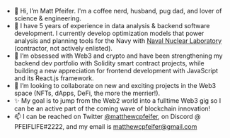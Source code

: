 - 👋 Hi, I’m Matt Pfeifer. I'm a coffee nerd, husband, pug dad, and lover of science & engineering.
- 👀 I have 5 years of experience in data analysis & backend software development. I currently develop optimization models that power
analysis and planning tools for the Navy with <a href="https://navalnuclearlab.energy.gov/">Naval Nuclear Laboratory</a> (contractor, not actively enlisted).
- 🌱 I’m obsessed with Web3 and crypto and have been strengthening my backend dev portfolio with Solidity smart contract projects, 
while building a new appreciation for frontend development with JavaScript and its React.js framework.
- 🤝 I’m looking to collaborate on new and exciting projects in the Web3 space (NFTs, dApps, DeFi, the more the merrier!).
- ✨ My goal is to jump from the Web2 world into a fulltime Web3 gig so I can be an active part of the coming wave of blockchain innovation!
- 📫 I can be reached on Twitter <a href="twitter.com/matthewcpfeifer">@matthewcpfeifer</a>, on Discord @ PFEIFLIFE#2222, and my email is matthewcpfeifer@gmail.com

<!---
pfeifemc/pfeifemc is a ✨ special ✨ repository because its `README.md` (this file) appears on your GitHub profile.
You can click the Preview link to take a look at your changes.
--->
